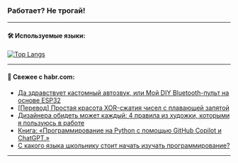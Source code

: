 ### Работает? Не трогай!

---
<!--
#### 🛠️ Technical stack:

![Java](https://img.shields.io/badge/Java-informational?logo=Oracle&style=flat&logoColor=white&color=FF4500)
![Kotlin](https://img.shields.io/badge/Kotlin-informational?logo=Kotlin&style=flat&logoColor=white&color=774D97)
![TS](https://img.shields.io/badge/TypeScript-informational?logo=typeScript&style=flat&logoColor=black&color=017acc)
![Python](https://img.shields.io/badge/Python-informational?logo=Python&style=flat&logoColor=black&color=ffdd54) <br>
![Spring](https://img.shields.io/badge/Spring-informational?logo=Spring&style=flat&logoColor=white&color=6DB33F) 
![SpringBoot](https://img.shields.io/badge/SpringBoot-informational?logo=SpringBoot&style=flat&logoColor=white&color=6DB33F)
![Nest](https://img.shields.io/badge/NestJS-informational?logo=NestJS&style=flat&logoColor=white&color=E0234E) 
![NodeJS](https://img.shields.io/badge/NodeJS-informational?logo=node.js&style=flat&logoColor=white&color=70A760)<br>
![PostgreSQL](https://img.shields.io/badge/PostgreSQL-informational?logo=PostgreSQL&style=flat&logoColor=white&color=DAA520)
![MongoDB](https://img.shields.io/badge/MongoDB-informational?logo=MongoDB&style=flat&logoColor=white&color=870000)
![Apache](https://img.shields.io/badge/Apache-informational?logo=apache&style=flat&logoColor=white&color=f74e28)

___ 
-->

#### 🛠️ Используемые языки:

[![Top Langs](https://github-readme-stats-u2qms2cxw-advtsettinggmailcoms-projects.vercel.app/api/top-langs/?username=zloylis&langs_count=10&hide_title=true&title_color=e6edf3&size_weight=0.5&count_weight=0.5&layout=compact&hide_progress=true&hide_border=true&theme=dracula)](https://github.com/zloylis)

<!---


####  :octocat:&nbsp;&nbsp; Статистика:

![GitHub stats](https://github-readme-stats-u2qms2cxw-advtsettinggmailcoms-projects.vercel.app/api?username=zloylis&show_icons=true&hide_border=true&theme=dracula&title_color=e6edf3&include_all_commits=true&count_private=true&hide_rank=false&hide_title=true&rank_icon=github)
-->
---

#### 💬 Свежее с habr.com:

<!-- BLOG-POST-LIST:START -->
- [Да здравствует кастомный автозвук, или Мой DIY Bluetooth-пульт на основе ESP32](https://habr.com/ru/companies/kaspersky/articles/833232/?utm_source=habrahabr&utm_medium=rss&utm_campaign=833232)
- [[Перевод] Простая красота XOR-сжатия чисел с плавающей запятой](https://habr.com/ru/companies/sportmaster_lab/articles/834840/?utm_source=habrahabr&utm_medium=rss&utm_campaign=834840)
- [Дизайнера обидеть может каждый: 4 правила из художки, которыми я пользуюсь в работе](https://habr.com/ru/companies/agima/articles/834820/?utm_source=habrahabr&utm_medium=rss&utm_campaign=834820)
- [Книга: «Программирование на Python с помощью GitHub Copilot и ChatGPT.»](https://habr.com/ru/companies/piter/articles/834562/?utm_source=habrahabr&utm_medium=rss&utm_campaign=834562)
- [С какого языка школьнику стоит начать изучать программирование?](https://habr.com/ru/companies/pixel_study/articles/834810/?utm_source=habrahabr&utm_medium=rss&utm_campaign=834810)
<!-- BLOG-POST-LIST:END -->

---
